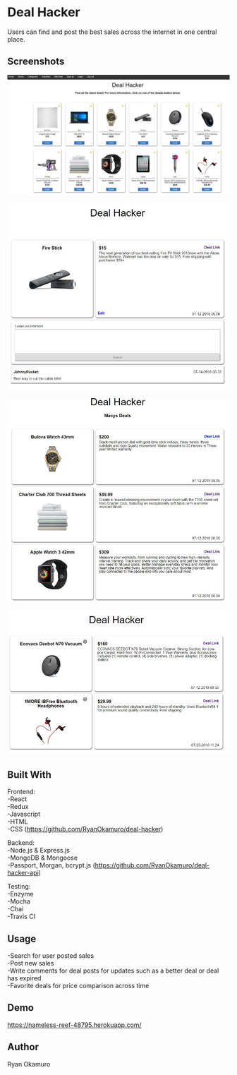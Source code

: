 
Deal Hacker
=============
Users can find and post the best sales across the internet in one central place.  


Screenshots
-----------

![Landing Page](https://raw.githubusercontent.com/RyanOkamuro/deal-hacker/master/images/Deal_Hacker_Landing_Page.JPG)

![Deal Details Page](https://raw.githubusercontent.com/RyanOkamuro/deal-hacker/master/images/Deal_Hacker_Details_Page.JPG)

![Store Listing Page](https://raw.githubusercontent.com/RyanOkamuro/deal-hacker/master/images/Deal_Hacker_Store_Listing.JPG)

![Favorites Page](https://raw.githubusercontent.com/RyanOkamuro/deal-hacker/master/images/Deal_Hacker_Favorites_Listing.JPG)


Built With
----------
Frontend: <br />
-React <br />
-Redux <br />
-Javascript <br />
-HTML <br />
-CSS
(https://github.com/RyanOkamuro/deal-hacker)

Backend: <br />
-Node.js & Express.js <br />
-MongoDB & Mongoose <br />
-Passport, Morgan, bcrypt.js
(https://github.com/RyanOkamuro/deal-hacker-api)

Testing: <br />
-Enzyme <br />
-Mocha <br />
-Chai <br />
-Travis CI


Usage
--------
-Search for user posted sales <br />
-Post new sales <br />
-Write comments for deal posts for updates such as a better deal or deal has expired <br />
-Favorite deals for price comparison across time


Demo
--------
https://nameless-reef-48795.herokuapp.com/


Author
--------
Ryan Okamuro